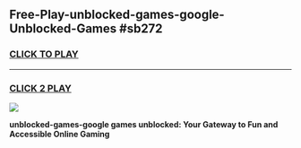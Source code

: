 
## Free-Play-unblocked-games-google-Unblocked-Games #sb272
<h3>
<a href="https://news.freeplayer.one?title=unblocked-games-google&ref=8M">CLICK TO PLAY</a></h3>
<hr>

<h3>
<a href="https://news.freeplayer.one?title=unblocked-games-google&ref=8M">CLICK 2 PLAY</a>
  
</h3>

<a href="https://news.freeplayer.one?title=unblocked-games-google&ref=8M"><img src="https://clearcache.store/games.png"></a>


**unblocked-games-google games unblocked: Your Gateway to Fun and Accessible Online Gaming**
